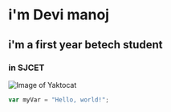 # i'm Devi manoj
## i'm a first year betech student
### in SJCET




![Image of Yaktocat](https://octodex.github.com/images/yaktocat.png)



``` javascript 
var myVar = "Hello, world!";
```
